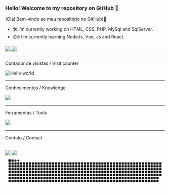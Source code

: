 ### Hello! Welcome to my repository on GitHub 👋 
(Olá! Bem-vindo ao meu repositório no GitHub)👋 


- 🛠️ I’m currently working on HTML, CSS, PHP, MySql and SqlServer.
- ☝️🤓 I’m currently learning NodeJs, Vue, Js and React.

<div>
<a href="https://github.com/anuraghazra/github-readme-stats">
  <img height=180 align="center" src="https://github-readme-stats.vercel.app/api?username=NSIX06&theme=dark" />
</a>
<a href="https://github.com/anuraghazra/convoychat">
  <img height=180 align="center" src="https://github-readme-stats.vercel.app/api/top-langs?username=NSIX06&layout=compact&langs_count=8&card_width=180&theme=dark"/>
</a>
</div>

-----------------------------------------------------------------------------------------------------------------------------------------------------------------------

Contador de visistas / Visit counter


<img src="https://profile-counter.glitch.me/NSIX06/count.svg" alt="Hello world" />


<hr/>


Conhecimentos / Knowledge

  <a href="https://skillicons.dev">
    <img src="https://skillicons.dev/icons?i=html,css,js,nodejs,php,py,react,vue,c,cpp,cs,dotnet,mysql" />
  </a>
</p>

----------------------------------------------------------------------------------------------------------------------------------------------------------------------

Ferramentas / Tools


  <a href="https://skillicons.dev">
    <img src="https://skillicons.dev/icons?i=git,github,figma,discord,ps,vscode,visualstudio,bootstrap,notion" />
  </a>
</p>

----------------------------------------------------------------------------------------------------------------------------------------------------------------------

Contato / Contact

<div style="display: inline_block"><br>
  <a href="https://instagram.com/fe.bugalho" target="_blank"><img src="https://img.shields.io/badge/-Instagram-%23E4405F?style=for-the-badge&logo=instagram&logoColor=white" target="_blank"></a>
  <a href="https://www.linkedin.com/in/felipe-bugalho-089083269" target="_blank"><img src="https://img.shields.io/badge/-LinkedIn-%230077B5?style=for-the-badge&logo=linkedin&logoColor=white" target="_blank"></a> 
</div>

<picture>
  <source media="(prefers-color-scheme: dark)" srcset="https://raw.githubusercontent.com/NSIX06/NSIX06/output/github-contribution-grid-snake-dark.svg">
  <source media="(prefers-color-scheme: light)" srcset="https://raw.githubusercontent.com/NSIX06/NSIX06/output/github-contribution-grid-snake.svg">
  <img alt="github contribution grid snake animation" src="https://raw.githubusercontent.com/NSIX06/NSIX06/output/github-contribution-grid-snake.svg">
</picture>




